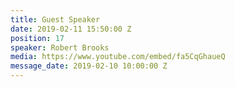 ```yaml
---
title: Guest Speaker
date: 2019-02-11 15:50:00 Z
position: 17
speaker: Robert Brooks
media: https://www.youtube.com/embed/fa5CqGhaueQ
message_date: 2019-02-10 10:00:00 Z
---
```


